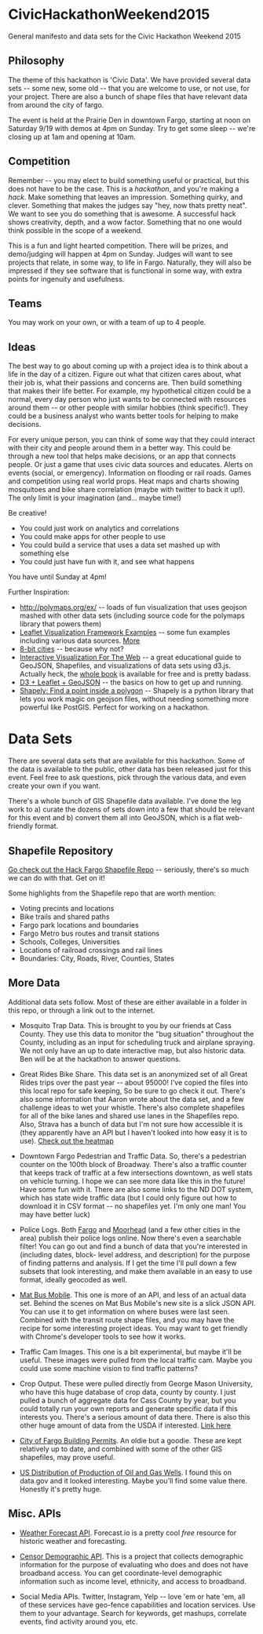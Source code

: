 # CivicHackathonWeekend2015
General manifesto and data sets for the Civic Hackathon Weekend 2015

Philosophy
-----------

The theme of this hackathon is 'Civic Data'. We have provided
several data sets -- some new, some old -- that you are welcome
to use, or not use, for your project. There are also a bunch of
shape files that have relevant data from around the city of fargo.

The event is held at the Prairie Den in downtown Fargo, starting
at noon on Saturday 9/19 with demos at 4pm on Sunday. Try to get
some sleep -- we're closing up at 1am and opening at 10am.

Competition
-----------

Remember -- you may elect to build something useful or practical,
but this does not have to be the case. This is a *hackathon*, and
you're making a *hack*. Make something that leaves an impression. 
Something quirky, and clever. Something that makes the judges 
say "hey, now thats pretty neat". We want to see you do something
that is awesome. A successful hack shows creativity, depth, and a
wow factor. Something that no one would think possible in the 
scope of a weekend. 

This is a fun and light hearted competition. There will be prizes,
and demo/judging will happen at 4pm on Sunday. Judges will want to see
projects that relate, in some way, to life in Fargo. Naturally,
they will also be impressed if they see software that is functional
in some way, with extra points for ingenuity and usefulness.

Teams
------

You may work on your own, or with a team of up to 4 people. 

Ideas
-----

The best way to go about coming up with a project idea is to 
think about a life in the day of a citizen. Figure out what
that citizen cares about, what their job is, what their
passions and concerns are. Then build something that makes
their life better. For example, my hypothetical citizen 
could be a normal, every day person who just wants to be 
connected with resources around them -- or other people with
similar hobbies (think specific!). They could be a business
analyst who wants better tools for helping to make decisions.

For every unique person, you can think of some way that they
could interact with their city and people around them in
a better way. This could be through a new tool that helps
make decisions, or an app that connects people. Or just a
game that uses civic data sources and educates. Alerts
on events (social, or emergency). Information on flooding
or rail roads. Games and competition using real world
props. Heat maps and charts showing mosquitoes and bike
share correlation (maybe with twitter to back it up!).
The only limit is your imagination (and... maybe time!)

Be creative!

   * You could just work on analytics and correlations
   * You could make apps for other people to use
   * You could build a service that uses a data set 
     mashed up with something else
   * You could just have fun with it, and see what happens

You have until Sunday at 4pm!

Further Inspiration:
   * http://polymaps.org/ex/ -- loads of fun visualization
     that uses geojson mashed with other data sets (including
     source code for the polymaps library that powers them)
   * [Leaflet Visualization Framework Examples](https://github.com/humangeo/leaflet-dvf) -- some fun examples
     including various data sources. [More](https://github.com/humangeo/leaflet-dvf/wiki/2.-Examples)
   * [8-bit cities](http://8bitcity.com/map?Detroit) -- because why not?
   * [Interactive Visualization For The Web](http://chimera.labs.oreilly.com/books/1230000000345/ch12.html#_find_shapefiles) -- 
     a great educational guide to GeoJSON, Shapefiles, and
     visualizations of data sets using d3.js. Actually heck,
     the [whole book](http://chimera.labs.oreilly.com/books/1230000000345/index.html) is available for free
     and is pretty badass.
   * [D3 + Leaflet + GeoJSON](http://bost.ocks.org/mike/leaflet/) -- the basics on how to get
     up and running.
   * [Shapely: Find a point inside a polygon](http://stackoverflow.com/questions/20776205/point-in-polygon-with-geojson-in-python) -- Shapely is 
     a python library that lets you work magic on geojson files,
     without needing something more powerful like PostGIS. Perfect
     for working on a hackathon.

Data Sets
=========

There are several data sets that are available for this hackathon. 
Some of the data is available to the public, other data has been
released just for this event. Feel free to ask questions, pick
through the various data, and even create your own if you want.

There's a whole bunch of GIS Shapefile data available. I've done
the leg work to a) curate the dozens of sets down into a few that
should be relevant for this event and b) convert them all into
GeoJSON, which is a flat web-friendly format. 

Shapefile Repository
--------------------

[Go check out the Hack Fargo Shapefile Repo](https://github.com/HackFargo/Shapefiles) -- seriously,
there's so much we can do with that. Get on it!

Some highlights from the Shapefile repo that are worth mention:

   * Voting precints and locations
   * Bike trails and shared paths
   * Fargo park locations and boundaries
   * Fargo Metro bus routes and transit stations
   * Schools, Colleges, Universities
   * Locations of railroad crossings and rail lines
   * Boundaries: City, Roads, River, Counties, States

More Data
----------

Additional data sets follow. Most of these are either available
in a folder in this repo, or through a link out to the internet.

   * Mosquito Trap Data. This is brought to you by our friends at
     Cass County. They use this data to monitor the "bug situation"
     throughout the County, including as an input for scheduling
     truck and airplane spraying. We not only have an up to date
     interactive map, but also historic data. Ben will be at the
     hackathon to answer questions.

   * Great Rides Bike Share. This data set is an anonymized set
     of all Great Rides trips over the past year -- about 95000!
     I've copied the files into this local repo for safe keeping,
     So be sure to go check it out. There's also some information
     that Aaron wrote about the data set, and a few challenge ideas to
     wet your whistle. There's also complete shapefiles for all
     of the bike lanes and shared use lanes in the Shapefiles
     repo. Also, Strava has a bunch of data but I'm not sure how
     accessible it is (they apparently have an API but I haven't
     looked into how easy it is to use). [Check out the heatmap](http://labs.strava.com/heatmap/#14/-96.79053/46.88304/yellow/bike)

   * Downtown Fargo Pedestrian and Traffic Data. So, there's a 
     pedestrian counter on the 100th block of Broadway. There's
     also a traffic counter that keeps track of traffic at
     a few intersections downtown, as well stats on vehicle turning. 
     I hope we can see more data like this in the future! Have some
     fun with it. There are also some links to the ND DOT system,
     which has state wide traffic data (but I could only figure out
     how to download it in CSV format -- no shapefiles yet. I'm only
     one man! You may have better luck)

   * Police Logs. Both [Fargo](http://www.cityoffargo.com/CityInfo/Departments/Police/DispatchLog/FargoPDDispatchLogs.aspx) and 
     [Moorhead](http://rrrdc.com/dispatch-logs/) (and a few other cities
     in the area) publish their police logs online. Now there's
     even a searchable filter! You can go out and find a bunch
     of data that you're interested in (including dates, block-
     level address, and description) for the purpose of finding
     patterns and analysis. If I get the time I'll pull down
     a few subsets that look interesting, and make them available
     in an easy to use format, ideally geocoded as well.

   * [Mat Bus Mobile](http://matbusmobile.com/portal/fr2/index.jsf). This one is more of an API, and less of an
     actual data set. Behind the scenes on Mat Bus Mobile's new site
     is a slick JSON API. You can use it to get information on 
     where buses were last seen. Combined with the transit route
     shape files, and you may have the recipe for some interesting
     project ideas. You may want to get friendly with Chrome's
     developer tools to see how it works. 

   * Traffic Cam Images. This one is a bit experimental, but maybe it'll
     be useful. These images were pulled from the local traffic cam. 
     Maybe you could use some machine vision to find traffic patterns?

   * Crop Output. These were pulled directly from George Mason University,
     who have this huge database of crop data, county by county. I just
     pulled a bunch of aggregate data for Cass County by year, but you
     could totally run your own reports and generate specific data if
     this interests you. There's a serious amount of data there. There
     is also this other huge amount of data from the USDA if interested.
     [Link here](http://www.ers.usda.gov/data-products/agricultural-productivity-in-the-us.aspx)

   * [City of Fargo Building Permits](http://data.cityoffargo.com/files/buildingpermits.csv). An oldie but a goodie. 
     These are kept relatively up to date, and combined with some of the
     other GIS shapefiles, may prove useful.

   * [US Distribution of Production of Oil and Gas Wells](https://catalog.data.gov/dataset/u-s-distribution-and-production-of-oil-and-gas-wells-24b0f). I found this on data.gov and it looked
     interesting. Maybe you'll find some value there. Honestly it's
     pretty huge.


Misc. APIs
----------

   * [Weather Forecast API](https://developer.forecast.io/). Forecast.io is a pretty cool
     *free* resource for historic weather and forecasting.

   * [Censor Demographic API](http://www.broadbandmap.gov/developer/api/demographics-api-by-coordinates). This is a project
     that collects demographic information for the purpose of evaluating who does and
     does not have broadband access. You can get coordinate-level demographic information
     such as income level, ethnicity, and access to broadband.

   * Social Media APIs. Twitter, Instagram, Yelp -- love 'em or hate 'em, all  
     of these services have geo-fence capabilities and location services. Use 
     them to your advantage. Search for keywords, get mashups, correlate events,
     find activity around you, etc.
